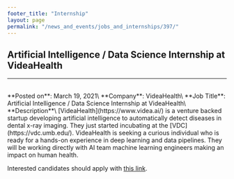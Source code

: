 ```yaml
---
footer_title: "Internship"
layout: page
permalink: "/news_and_events/jobs_and_internships/397/"
---
```


## Artificial Intelligence / Data Science Internship at VideaHealth

---
<br />
**Posted on**: March 19, 2021\
**Company**: VideaHealth\
**Job Title**: Artificial Intelligence / Data Science Internship at VideaHealth\
**Description**\
[VideaHealth](https://www.videa.ai/) is a venture backed startup developing artificial intelligence to automatically detect diseases in dental x-ray imaging. They just started incubating at the [VDC](https://vdc.umb.edu/). VideaHealth is seeking a curious individual who is ready for a hands-on experience in deep learning and data pipelines. They will be working directly with AI team machine learning engineers making an impact on human health.

Interested candidates should apply with [this link](https://jobs.lever.co/videahealth/dda0c9a4-a134-40cd-9159-6c6216293f76).

